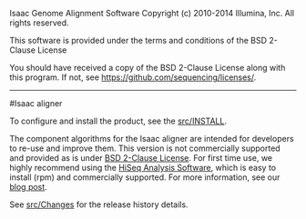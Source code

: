 Isaac Genome Alignment Software
Copyright (c) 2010-2014 Illumina, Inc.
All rights reserved.

This software is provided under the terms and conditions of the
BSD 2-Clause License

You should have received a copy of the BSD 2-Clause License
along with this program. If not, see
<https://github.com/sequencing/licenses/>.

---

#Isaac aligner

To configure and install the product, see the [src/INSTALL](src/INSTALL).

The component algorithms for the Isaac aligner are intended for developers to re-use and improve them. 
This version is not commercially supported and provided as is under [BSD 2-Clause License](https://github.com/sequencing/licenses). 
For first time use, we highly recommend using the [HiSeq Analysis Software](http://support.illumina.com/sequencing/sequencing_software/hiseq-analysis-software.ilmn), 
which is easy to install (rpm) and commercially supported. For more information, see our [blog post](http://blog.basespace.illumina.com/2013/06/04/introducing-fast-free-alignment-and-variant-calling-with-the-isaac-human-whole-genome-sequencing-app/).

See [src/Changes](src/Changes) for the release history details.

